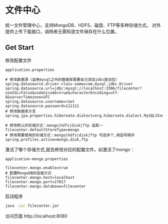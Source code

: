 # 文件中心

统一文件管理中心，支持MongoDB、HDFS、磁盘、FTP等多种存储方式。
对外提供上传下载接口，调用者无需知道文件保存在什么位置。

## Get Start

修改配置文件

`application.properties`
```properties
# 修改数据源（选用mysql之外的数据库需要自己添加jdbc驱动包）
spring.datasource.driver-class-name=com.mysql.jdbc.Driver
spring.datasource.url=jdbc:mysql://localhost:3306/filecenter?useSSL=false&useUnicode=true&characterEncoding=utf-8&serverTimezone=UTC
spring.datasource.username=root
spring.datasource.password=111111
# 修改数据库方言
spring.jpa.properties.hibernate.dialect=org.hibernate.dialect.MySQL5InnoDBDialect

# 修改默认的存储方式：mongo|hdfs|disk|ftp 选其一
filecenter.defaultStoreType=mongo
# 修改需要使用的存储方式：mongo|hdfs|disk|ftp 可选多个,用逗号隔开
spring.profiles.active=mongo,disk,ftp
```

激活了哪个存储方式,就去修改对应的配置文件。如激活了mongo：

`application-mongo.properties`
```properties
filecenter.mongo.enable=true
# 配置MongoDB的连接方式
filecenter.mongo.host=localhost
filecenter.mongo.port=27017
filecenter.mongo.database=filecenter
```


启动程序
```bash
java -jar filecenter.jar
```
访问页面 http://localhost:8080

